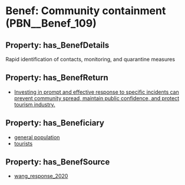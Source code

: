 # Benef: __Community containment__ (PBN__Benef_109)

## Property: has_BenefDetails

Rapid identification of contacts, monitoring, and quarantine measures

## Property: has_BenefReturn

* [Investing in prompt and effective response to specific incidents can prevent community spread, maintain public confidence, and protect tourism industry.](../BenefReturn/PBN__BenefReturn_108)

## Property: has_Beneficiary

* [general population](../Stakeholder/PBN__Stakeholder_9)
* [tourists](../Stakeholder/PBN__Stakeholder_72)

## Property: has_BenefSource

* [wang_response_2020](../Article/PBN__Article_24)

